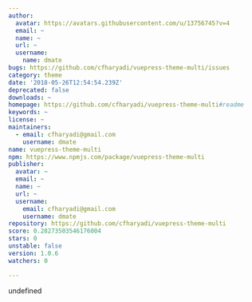 ```yaml
---
author:
  avatar: https://avatars.githubusercontent.com/u/13756745?v=4
  email: ~
  name: ~
  url: ~
  username:
    name: dmate
bugs: https://github.com/cfharyadi/vuepress-theme-multi/issues
category: theme
date: '2018-05-26T12:54:54.239Z'
deprecated: false
downloads: ~
homepage: https://github.com/cfharyadi/vuepress-theme-multi#readme
keywords: ~
license: ~
maintainers:
  - email: cfharyadi@gmail.com
    username: dmate
name: vuepress-theme-multi
npm: https://www.npmjs.com/package/vuepress-theme-multi
publisher:
  avatar: ~
  email: ~
  name: ~
  url: ~
  username:
    email: cfharyadi@gmail.com
    username: dmate
repository: https://github.com/cfharyadi/vuepress-theme-multi
score: 0.28273503546176004
stars: 0
unstable: false
version: 1.0.6
watchers: 0

---
```


undefined